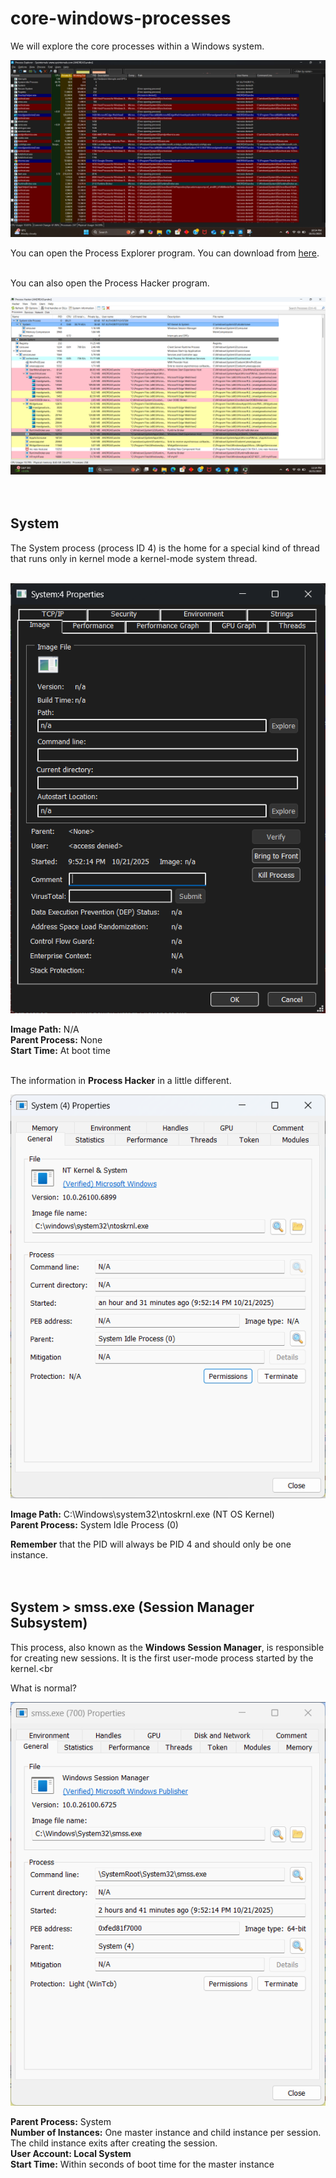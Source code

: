 # core-windows-processes

 We will explore the core processes within a Windows system.

 ![Task manager screenshot](https://github.com/Andreas512514/core-windows-processes/blob/main/Screenshot%202025-10-21%20225413.png)

You can open the Process Explorer program. You can download from [here](https://learn.microsoft.com/en-us/sysinternals/downloads/process-explorer).<br><br>

You can also open the Process Hacker program.

![process hacker](https://github.com/Andreas512514/core-windows-processes/blob/main/Screenshot%202025-10-21%20231426.png)<br><br><br>


## System

The System process (process ID 4) is the home for a special kind of thread that runs only in kernel mode a kernel-mode system thread.<br><br>

![Screenshot process systme](https://github.com/Andreas512514/core-windows-processes/blob/main/Screenshot%202025-10-21%20232429.png)

**Image Path:**  N/A<br>
**Parent Process:**  None<br>
**Start Time:**  At boot time<br><br>

The information in **Process Hacker** in a little different.

![screenshot process system(process hacker)](https://github.com/Andreas512514/core-windows-processes/blob/main/Screenshot%202025-10-21%20232346.png)

**Image Path:** C:\Windows\system32\ntoskrnl.exe (NT OS Kernel)<br>
**Parent Process:** System Idle Process (0)

**Remember** that the PID will always be PID 4 and should only be one instance.<br><br><br>


## System > smss.exe (Session Manager Subsystem)

This process, also known as the **Windows Session Manager**, is responsible for creating new sessions. It is the first user-mode process started by the kernel.<br<br>

What is normal?

![smss.exe](https://github.com/Andreas512514/core-windows-processes/blob/main/Screenshot%202025-10-22%20003356.png)

**Parent Process:**  System<br>
**Number of Instances:**  One master instance and child instance per session. The child instance exits after creating the session.<br>
**User Account:  Local System**<br>
**Start Time:**  Within seconds of boot time for the master instance<br>
